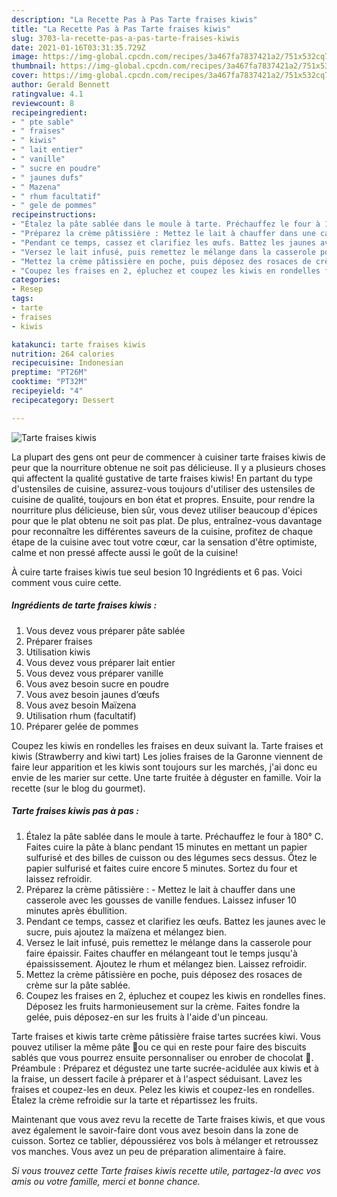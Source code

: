```yaml
---
description: "La Recette Pas à Pas Tarte fraises kiwis"
title: "La Recette Pas à Pas Tarte fraises kiwis"
slug: 3703-la-recette-pas-a-pas-tarte-fraises-kiwis
date: 2021-01-16T03:31:35.729Z
image: https://img-global.cpcdn.com/recipes/3a467fa7837421a2/751x532cq70/tarte-fraises-kiwis-photo-principale-de-la-recette.jpg
thumbnail: https://img-global.cpcdn.com/recipes/3a467fa7837421a2/751x532cq70/tarte-fraises-kiwis-photo-principale-de-la-recette.jpg
cover: https://img-global.cpcdn.com/recipes/3a467fa7837421a2/751x532cq70/tarte-fraises-kiwis-photo-principale-de-la-recette.jpg
author: Gerald Bennett
ratingvalue: 4.1
reviewcount: 8
recipeingredient:
- " pte sable"
- " fraises"
- " kiwis"
- " lait entier"
- " vanille"
- " sucre en poudre"
- " jaunes dufs"
- " Mazena"
- " rhum facultatif"
- " gele de pommes"
recipeinstructions:
- "Étalez la pâte sablée dans le moule à tarte. Préchauffez le four à 180° C. Faites cuire la pâte à blanc pendant 15 minutes en mettant un papier sulfurisé et des billes de cuisson ou des légumes secs dessus. Ôtez le papier sulfurisé et faites cuire encore 5 minutes. Sortez du four et laissez refroidir."
- "Préparez la crème pâtissière : Mettez le lait à chauffer dans une casserole avec les gousses de vanille fendues. Laissez infuser 10 minutes après ébullition."
- "Pendant ce temps, cassez et clarifiez les œufs. Battez les jaunes avec le sucre, puis ajoutez la maïzena et mélangez bien."
- "Versez le lait infusé, puis remettez le mélange dans la casserole pour faire épaissir. Faites chauffer en mélangeant tout le temps jusqu&#39;à épaississement. Ajoutez le rhum et mélangez bien. Laissez refroidir."
- "Mettez la crème pâtissière en poche, puis déposez des rosaces de crème sur la pâte sablée."
- "Coupez les fraises en 2, épluchez et coupez les kiwis en rondelles fines. Déposez les fruits harmonieusement sur la crème. Faites fondre la gelée, puis déposez-en sur les fruits à l&#39;aide d&#39;un pinceau."
categories:
- Resep
tags:
- tarte
- fraises
- kiwis

katakunci: tarte fraises kiwis 
nutrition: 264 calories
recipecuisine: Indonesian
preptime: "PT26M"
cooktime: "PT32M"
recipeyield: "4"
recipecategory: Dessert

---
```



![Tarte fraises kiwis](https://img-global.cpcdn.com/recipes/3a467fa7837421a2/751x532cq70/tarte-fraises-kiwis-photo-principale-de-la-recette.jpg)

La plupart des gens ont peur de commencer à cuisiner tarte fraises kiwis de peur que la nourriture obtenue ne soit pas délicieuse. Il y a plusieurs choses qui affectent la qualité gustative de tarte fraises kiwis! En partant du type d'ustensiles de cuisine, assurez-vous toujours d'utiliser des ustensiles de cuisine de qualité, toujours en bon état et propres. Ensuite, pour rendre la nourriture plus délicieuse, bien sûr, vous devez utiliser beaucoup d'épices pour que le plat obtenu ne soit pas plat. De plus, entraînez-vous davantage pour reconnaître les différentes saveurs de la cuisine, profitez de chaque étape de la cuisine avec tout votre cœur, car la sensation d'être optimiste, calme et non pressé affecte aussi le goût de la cuisine!

<!--inarticleads1-->

À cuire tarte fraises kiwis tue seul besion 10 Ingrédients et 6 pas. Voici comment vous cuire cette.

##### Ingrédients de tarte fraises kiwis :

1. Vous devez vous préparer  pâte sablée
1. Préparer  fraises
1. Utilisation  kiwis
1. Vous devez vous préparer  lait entier
1. Vous devez vous préparer  vanille
1. Vous avez besoin  sucre en poudre
1. Vous avez besoin  jaunes d’œufs
1. Vous avez besoin  Maïzena
1. Utilisation  rhum (facultatif)
1. Préparer  gelée de pommes


Coupez les kiwis en rondelles les fraises en deux suivant la. Tarte fraises et kiwis (Strawberry and kiwi tart) Les jolies fraises de la Garonne viennent de faire leur apparition et les kiwis sont toujours sur les marchés, j&#39;ai donc eu envie de les marier sur cette. Une tarte fruitée à déguster en famille. Voir la recette (sur le blog du gourmet). 

<!--inarticleads2-->

##### Tarte fraises kiwis pas à pas :

1. Étalez la pâte sablée dans le moule à tarte. Préchauffez le four à 180° C. Faites cuire la pâte à blanc pendant 15 minutes en mettant un papier sulfurisé et des billes de cuisson ou des légumes secs dessus. Ôtez le papier sulfurisé et faites cuire encore 5 minutes. Sortez du four et laissez refroidir.
1. Préparez la crème pâtissière : - Mettez le lait à chauffer dans une casserole avec les gousses de vanille fendues. Laissez infuser 10 minutes après ébullition.
1. Pendant ce temps, cassez et clarifiez les œufs. Battez les jaunes avec le sucre, puis ajoutez la maïzena et mélangez bien.
1. Versez le lait infusé, puis remettez le mélange dans la casserole pour faire épaissir. Faites chauffer en mélangeant tout le temps jusqu&#39;à épaississement. Ajoutez le rhum et mélangez bien. Laissez refroidir.
1. Mettez la crème pâtissière en poche, puis déposez des rosaces de crème sur la pâte sablée.
1. Coupez les fraises en 2, épluchez et coupez les kiwis en rondelles fines. Déposez les fruits harmonieusement sur la crème. Faites fondre la gelée, puis déposez-en sur les fruits à l&#39;aide d&#39;un pinceau.


Tarte fraises et kiwis tarte crème pâtissière fraise tartes sucrées kiwi. Vous pouvez utiliser la même pâte 🥮ou ce qui en reste pour faire des biscuits sablés que vous pourrez ensuite personnaliser ou enrober de chocolat 🍫. Préambule : Préparez et dégustez une tarte sucrée-acidulée aux kiwis et à la fraise, un dessert facile à préparer et à l&#39;aspect séduisant. Lavez les fraises et coupez-les en deux. Pelez les kiwis et coupez-les en rondelles. Étalez la crème refroidie sur la tarte et répartissez les fruits. 

<!--inarticleads1-->

<p>
Maintenant que vous avez revu la recette de Tarte fraises kiwis, et que vous avez également le savoir-faire dont vous avez besoin dans la zone de cuisson. Sortez ce tablier, dépoussiérez vos bols à mélanger et retroussez vos manches. Vous avez un peu de préparation alimentaire à faire.
</p>

<p>
<i>Si vous trouvez cette Tarte fraises kiwis recette utile, partagez-la avec vos amis ou votre famille, merci et bonne chance.</i>
</p>
